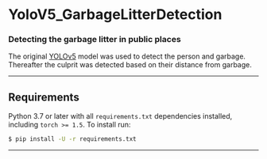 # YoloV5_GarbageLitterDetection



### Detecting the garbage litter in public places


The original [YOLOv5](https://github.com/ultralytics/yolov5 "YOLOv5") model was used to detect the person and garbage. Thereafter the culprit was detected based on their distance from garbage.


---



## Requirements


Python 3.7 or later with all `requirements.txt` dependencies installed, including `torch >= 1.5`. To install run:
```bash
$ pip install -U -r requirements.txt
```


---
